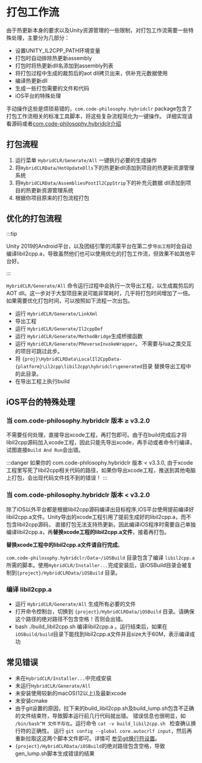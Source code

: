 # 打包工作流

由于热更新本身的要求以及Unity资源管理的一些限制，对打包工作流需要一些特殊处理，主要分为几部分：

- 设置UNITY_IL2CPP_PATH环境变量
- 打包时自动排除热更新assembly
- 打包时将热更新dll名添加到assembly列表
- 将打包过程中生成的裁剪后的aot dll拷贝出来，供补充元数据使用
- 编译热更新dll
- 生成一些打包需要的文件和代码
- iOS平台的特殊处理

手动操作这些是烦琐易错的，`com.code-philosophy.hybridclr` package包含了打包工作流相关的标准工具脚本，将这些复杂流程简化为一键操作。
详细实现请看源码或者[com.code-philosophy.hybridclr介绍](/basic/com.code-philosophy.hybridclr.md)

## 打包流程

1. 运行菜单 `HybridCLR/Generate/All` 一键执行必要的生成操作
1. 将`HybridCLRData/HotUpdateDlls`下的热更新dll添加到项目的热更新资源管理系统
1. 将`HybridCLRData/AssembliesPostIl2CppStrip`下的补充元数据 dll添加到项目的热更新资源管理系统
1. 根据你项目原来的打包流程打包

## 优化的打包流程

:::tip

Unity 2019的Android平台，以及团结引擎的鸿蒙平台在第二步`导出工程`时会自动编译libil2cpp.a，导致虽然他们也可以使用优化的打包工作流，但效果不如其他平台好。

:::

`HybridCLR/Generate/All` 命令运行过程中会执行一次导出工程，以生成裁剪后的AOT dll。这一步对于大型项目来说可能非常耗时，几乎将打包时间增加了一倍。如果需要优化打包时间，可以按照如下流程一次出包。

- 运行 `HybridCLR/Generate/LinkXml`
- 导出工程
- 运行 `HybridCLR/Generate/Il2cppDef`
- 运行 `HybridCLR/Generate/MethodBridge`生成桥接函数
- 运行 `HybridCLR/Generate/PReverseInvokeWrapper`。 不需要与lua之类交互的项目可跳过此步。
- 将 `{proj}\HybridCLRData\LocalIl2CppData-{platform}\il2cpp\libil2cpp\hybridclr\generated`目录 替换导出工程中的此目录。
- 在导出工程上执行build


## iOS平台的特殊处理

### 当 com.code-philosophy.hybridclr 版本 &ge; v3.2.0

不需要任何处理，直接导出xcode工程，再打包即可。由于在build完成后才将libil2cpp源码加入xcode工程，因此只能先导出xcode，再手动或者命令行编译，试图直接`Build And Run`会出错。

:::danger
如果你的 com.code-philosophy.hybridclr 版本 &lt; v3.3.0, 由于xcode工程里写死了libil2cpp相关代码的路径，如果你导出xcode工程，推送到其他电脑上打包，会出现代码文件找不到的错误！
:::


### 当 com.code-philosophy.hybridclr 版本 &lt; v3.2.0

除了iOS以外平台都是根据libil2cpp源码编译出目标程序,iOS平台使用提前编译好libil2cpp.a文件。Unity导出的xcode工程引用了提前生成好的libil2cpp.a，而不包含libil2cpp源码，
直接打包无法支持热更新。因此编译iOS程序时需要自己单独编译libil2cpp.a，再**替换xcode工程的libil2cpp.a文件**，接着再打包。

**替换xcode工程中的libil2cpp.a文件请自行完成**。

`com.code-philosophy.hybridclr/Data~/iOSBuild` 目录包含了编译 `libil2cpp.a` 所需的脚本。使用`HybridCLR/Installer...`完成安装后，该iOSBuild目录会被复制到`{project}/HybridCLRData/iOSBuild` 目录。

### 编译 libil2cpp.a 

- 运行 `HybridCLR/Generate/All` 生成所有必要的文件
- 打开命令控制台，切换到 `{project}/HybridCLRData/iOSBuild` 目录。请确保这个路径的绝对路径不包含空格！否则会出错。
- bash ./build_libil2cpp.sh 编译libil2cpp.a 。运行结束后，如果在`iOSBuild/build`目录下能找到libil2cpp.a文件并且size大于60M，表示编译成功

## 常见错误

- 未在`HybridCLR/Installer...`中完成安装
- 未运行`HybridCLR/Generate/All`
- 未安装使用较新的macOS(12以上)及最新xcode
- 未安装cmake
- 由于git设置的原因，拉下来的build_libil2cpp.sh及build_lump.sh包含不正确的文件结束符，导致脚本运行前几行代码就出错。 错误信息也很明显，如 `/bin/bash^M 文件不存在`。运行命令 `cat -v build_libil2cpp.sh ` 检查确认换行符的正确性。 运行 `git config --global core.autocrlf input`，然后再重新拉取这这两个脚本文件即可。详情可 [参见git换行符设置](https://docs.github.com/cn/get-started/getting-started-with-git/configuring-git-to-handle-line-endings)。
- `{project}/HybridCLRData/iOSBuild`的绝对路径包含空格，导致gen_lump.sh脚本生成错误的结果
